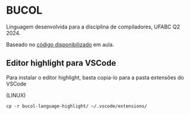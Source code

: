 # BUCOL

Linguagem desenvolvida para a disciplina de compiladores, UFABC Q2 2024.

Baseado no [código disponibilizado](https://github.com/professorisidro/SimpleParser/tree/main) em aula.

## Editor highlight para VSCode
Para instalar o editor highlight, basta copia-lo para a pasta extensões do VSCode 

(LINUX) 
```
cp -r bucol-language-highlight/ ~/.vscode/extensions/
```